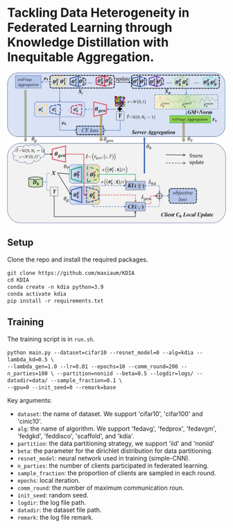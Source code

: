 # Tackling Data Heterogeneity in Federated Learning through Knowledge Distillation with Inequitable Aggregation.
![intro](img_output/overview.jpg)

## Setup

Clone the repo and install the required packages.
```
git clone https://github.com/maxiaum/KDIA
cd KDIA
conda create -n kdia python=3.9
conda activate kdia
pip install -r requirements.txt
```

## Training
The training script is in `run.sh`.

```
python main.py --dataset=cifar10 --resnet_model=0 --alg=kdia --lambda_kd=0.5 \
--lambda_gen=1.0 --lr=0.01 --epochs=10 --comm_round=200 --n_parties=100 \ --partition=noniid --beta=0.5 --logdir=logs/ --datadir=data/ --sample_fraction=0.1 \
--gpu=0 --init_seed=0 --remark=base

```

Key arguments:

- `dataset`: the name of dataset. We support 'cifar10', 'cifar100' and 'cinic10'.
- `alg`: the name of algorithm. We support 'fedavg', 'fedprox', 'fedavgm', 'fedgkd', 'feddisco', 'scaffold', and 'kdia'.
- `partition`: the data partitioning strategy, we support 'iid' and 'noniid'
- `beta`: the parameter for the dirichlet distribution for data partitioning.
- `resnet_model`: neural network used in training (simple-CNN).
- `n_parties`: the number of clients participated in federated learning.
- `sample_fraction`: the proportion of clients are sampled in each round.
- `epochs`: local iteration.
- `comm_round`: the number of maximum communication roun.
- `init_seed`: random seed.
- `logdir`: the log file path.
- `datadir`: the dataset file path.
- `remark`: the log file remark.
